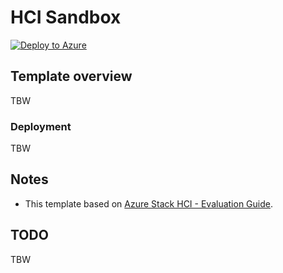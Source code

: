 # HCI Sandbox

[![Deploy to Azure](https://aka.ms/deploytoazurebutton)](https://portal.azure.com/#blade/Microsoft_Azure_CreateUIDef/CustomDeploymentBlade/uri/https%3A%2F%2Fraw.githubusercontent.com%2Ftksh164%2Fazure-demo-scripts-templates%2Fmaster%2Farm-templates%2Fhci-sandbox%2Ftemplate.json/uiFormDefinitionUri/https%3A%2F%2Fraw.githubusercontent.com%2Ftksh164%2Fazure-demo-scripts-templates%2Fmaster%2Farm-templates%2Fhci-sandbox%2Fuiform.json)

## Template overview

TBW

### Deployment

TBW

## Notes

- This template based on [Azure Stack HCI - Evaluation Guide](https://github.com/Azure/AzureStackHCI-EvalGuide).

## TODO

TBW
